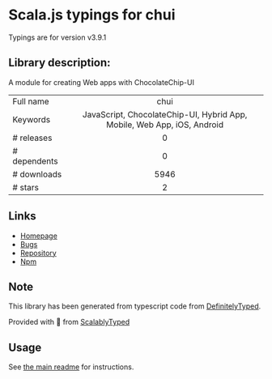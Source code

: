 
# Scala.js typings for chui

Typings are for version v3.9.1

## Library description:
A module for creating Web apps with ChocolateChip-UI

|                    |                 |
| ------------------ | :-------------: |
| Full name          | chui |
| Keywords           | JavaScript, ChocolateChip-UI, Hybrid App, Mobile, Web App, iOS, Android |
| # releases         | 0 |
| # dependents       | 0 |
| # downloads        | 5946 |
| # stars            | 2 |

## Links
- [Homepage](https://github.com/chocolatechip-ui/chui#readme)
- [Bugs](https://github.com/chocolatechip-ui/chui/issues)
- [Repository](https://github.com/chocolatechip-ui/chui)
- [Npm](https://www.npmjs.com/package/chui)
    


## Note
This library has been generated from typescript code from [DefinitelyTyped](https://definitelytyped.org).

Provided with :purple_heart: from [ScalablyTyped](https://github.com/oyvindberg/ScalablyTyped)

## Usage
See [the main readme](../../readme.md) for instructions.


